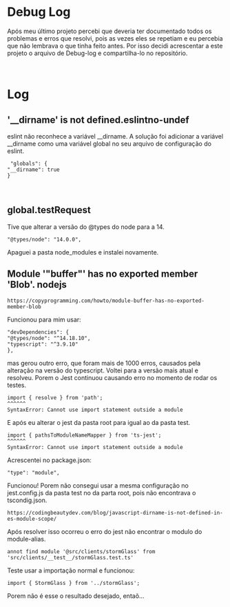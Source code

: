 # Debug Log

Após meu último projeto percebi que deveria ter documentado todos os problemas e erros que resolvi, pois as vezes eles se repetiam e eu percebia que não lembrava o que tinha feito antes.
Por isso decidi acrescentar a este projeto o arquivo de Debug-log e compartilha-lo no repositório.

<br>


# Log

## '__dirname' is not defined.eslintno-undef

eslint não reconhece a variável __dirname. A solução foi adicionar a variável __dirname como uma variável global no seu arquivo de configuração do eslint.

     "globals": {
    "__dirname": true
    }

<br>

## global.testRequest

Tive que alterar a versão do @types do node para a 14.

    "@types/node": "14.0.0",

Apaguei a pasta node_modules e instalei novamente.


## Module '"buffer"' has no exported member 'Blob'. nodejs

    https://copyprogramming.com/howto/module-buffer-has-no-exported-member-blob

Funcionou para mim usar:

    "devDependencies": {
    "@types/node": "^14.18.10",
    "typescript": "^3.9.10"
    },

mas gerou outro erro, que foram mais de 1000 erros, causados pela alteração na versão do typescript.
Voltei para a versão mais atual e resolveu.
Porem o Jest continuou causando erro no momento de rodar os testes.

    import { resolve } from 'path';
    ^^^^^^
    SyntaxError: Cannot use import statement outside a module

E após eu alterar o jest da pasta root para igual ao da pasta test.

    import { pathsToModuleNameMapper } from 'ts-jest';
    ^^^^^^
    SyntaxError: Cannot use import statement outside a module

Acrescentei no package.json:

    "type": "module",

Funcionou!
Porem não consegui usar a mesma configuração no jest.config.js da pasta test no da parta root, pois não encontrava o tscondig.json. 

    https://codingbeautydev.com/blog/javascript-dirname-is-not-defined-in-es-module-scope/

Após resolver isso ocorreu o erro do jest não encontrar o modulo do module-alias.

    annot find module '@src/clients/stormGlass' from 'src/clients/__test__/stormGlass.test.ts'

Teste usar a importação normal e funcionou: 

    import { StormGlass } from '../stormGlass';

Porem não é esse o resultado desejado, entaõ...